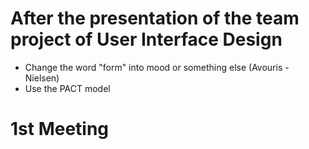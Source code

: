 # After the presentation of the team project of User Interface Design
- Change the word "form" into mood or something else (Avouris - Nielsen)
- Use the PACT model

# 1st Meeting
